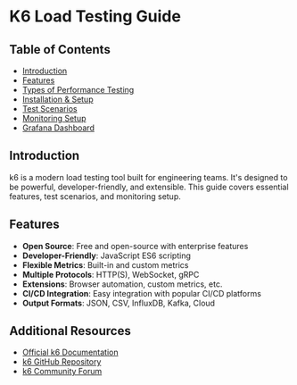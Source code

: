 # K6 Load Testing Guide

## Table of Contents

- [Introduction](#introduction)
- [Features](#features)
- [Types of Performance Testing](#types-of-performance-testing)
- [Installation & Setup](#installation--setup)
- [Test Scenarios](#test-scenarios)
- [Monitoring Setup](#monitoring-setup)
- [Grafana Dashboard](#grafana-dashboard)

## Introduction

k6 is a modern load testing tool built for engineering teams. It's designed to be powerful, developer-friendly, and extensible. This guide covers essential features, test scenarios, and monitoring setup.

## Features

- **Open Source**: Free and open-source with enterprise features
- **Developer-Friendly**: JavaScript ES6 scripting
- **Flexible Metrics**: Built-in and custom metrics
- **Multiple Protocols**: HTTP(S), WebSocket, gRPC
- **Extensions**: Browser automation, custom metrics, etc.
- **CI/CD Integration**: Easy integration with popular CI/CD platforms
- **Output Formats**: JSON, CSV, InfluxDB, Kafka, Cloud

## Additional Resources

- [Official k6 Documentation](https://k6.io/docs/)
- [k6 GitHub Repository](https://github.com/grafana/k6)
- [k6 Community Forum](https://community.k6.io/)
